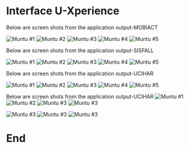 # Interface U-Xperience

Below are screen shots from the application output-MOBIACT

![ Muntu #1 ](https://github.com/LINOSNCHENA/BOOK-CHAPTER-2022/blob/master/uXViews/A1.png)
![ Muntu #2 ](https://github.com/LINOSNCHENA/BOOK-CHAPTER-2022/blob/master/uXViews/A2.png)
![ Muntu #3 ](https://github.com/LINOSNCHENA/BOOK-CHAPTER-2022/blob/master/uXViews/A3.png)
![ Muntu #4 ](https://github.com/LINOSNCHENA/BOOK-CHAPTER-2022/blob/master/uXViews/A4.png)
![ Muntu #5 ](https://github.com/LINOSNCHENA/BOOK-CHAPTER-2022/blob/master/uXViews/A5.png)

Below are screen shots from the application output-SISFALL

![ Muntu #1 ](https://github.com/LINOSNCHENA/BOOK-CHAPTER-2022/blob/master/uXViews/B1.png)
![ Muntu #2 ](https://github.com/LINOSNCHENA/BOOK-CHAPTER-2022/blob/master/uXViews/B2.png)
![ Muntu #3 ](https://github.com/LINOSNCHENA/BOOK-CHAPTER-2022/blob/master/uXViews/B3.png)
![ Muntu #4 ](https://github.com/LINOSNCHENA/BOOK-CHAPTER-2022/blob/master/uXViews/B4.png)
![ Muntu #5 ](https://github.com/LINOSNCHENA/BOOK-CHAPTER-2022/blob/master/uXViews/B5.png)


Below are screen shots from the application output-UCIHAR

![ Muntu #1 ](https://github.com/LINOSNCHENA/BOOK-CHAPTER-2022/blob/master/uXViews/C1.png)
![ Muntu #2 ](https://github.com/LINOSNCHENA/BOOK-CHAPTER-2022/blob/master/uXViews/C2.png)
![ Muntu #3 ](https://github.com/LINOSNCHENA/BOOK-CHAPTER-2022/blob/master/uXViews/C3.png)
![ Muntu #4 ](https://github.com/LINOSNCHENA/BOOK-CHAPTER-2022/blob/master/uXViews/C4.png)
![ Muntu #5 ](https://github.com/LINOSNCHENA/BOOK-CHAPTER-2022/blob/master/uXViews/C5.png)

Below are screen shots from the application output-UCIHAR
![ Muntu #1 ](https://github.com/LINOSNCHENA/BOOK-CHAPTER-2022/blob/master/uXViews/TableS/V1.png)
![ Muntu #2 ](https://github.com/LINOSNCHENA/BOOK-CHAPTER-2022/blob/master/uXViews/V2.png)
![ Muntu #3 ](https://github.com/LINOSNCHENA/BOOK-CHAPTER-2022/blob/master/uXViews/V3.png)
![ Muntu #3 ](https://github.com/LINOSNCHENA/BOOK-CHAPTER-2022/blob/master/uXViews/Vh1.png)

![ Muntu #3 ](https://github.com/LINOSNCHENA/BOOK-CHAPTER-2022/blob/master/uXViews/xcompare1.png)
![ Muntu #3 ](https://github.com/LINOSNCHENA/BOOK-CHAPTER-2022/blob/master/uXViews/xcompare2.png)
![ Muntu #3 ](https://github.com/LINOSNCHENA/BOOK-CHAPTER-2022/blob/master/uXViews/xcompare3.png)


# End
